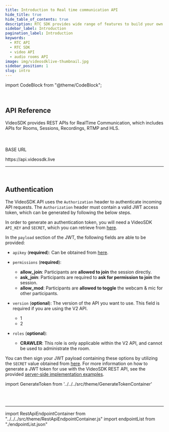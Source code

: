 ```yaml
---
title: Introduction to Real time communication API
hide_title: true
hide_table_of_contents: true
description: RTC SDK provides wide range of features to build your own custom video chat application without worrying about performance issues and scaling.
sidebar_label: Introduction
pagination_label: Introduction
keywords:
  - RTC API
  - RTC SDK
  - video API
  - audio rooms API
image: img/videosdklive-thumbnail.jpg
sidebar_position: 1
slug: intro
---
```


import CodeBlock from "@theme/CodeBlock";

<div id="tailwind">
<div class="row">
<div class="col col--6">
<br />
<h2> API Reference </h2>
<div >
VideoSDK provides REST APIs for RealTime Communication, which includes APIs for Rooms, Sessions, Recordings, RTMP and HLS.
</div>
</div>
<div class="col col--6">
<br /> <br /> <br />
<div>
 <div className="bg-[#333A47] rounded-t-lg pt-4 pb-4 pl-3 flex lg:flex-row flex-col align-middle">
  <div className="flex-1 text-sm font-bold text-white-1">BASE URL</div>
  </div>
  <div className="method_code_block">
   <div className="pt-4 pl-4 pr-4 pb-2 bg-[#252a34] rounded-b-lg flex flex-col align-middle">
    <p className="mb-2">
              <span className="text-[#7D8EAD] text-sm font-bold max-w-min hover:text-white-100">
                https://api.videosdk.live
              </span>
    </p>
    </div>
</div>
</div>

</div>
</div>

<hr />
<br />
<div class="row">
<div class="col col--6">
<h2> Authentication </h2>
<div >

The VideoSDK API uses the `Authorization` header to authenticate incoming API requests. The `Authorization` header must contain a valid JWT access token, which can be generated by following the below steps.

In order to generate an authentication token, you will need a VideoSDK `API_KEY` and `SECRET`, which you can retrieve from [here](https://app.videosdk.live/api-keys).

In the `payload` section of the JWT, the following fields are able to be provided:

- `apikey` (**required**): Can be obtained from [here](https://app.videosdk.live/api-keys).

- `permissions` (**required**):
  - **allow_join**: Participants are **allowed to join** the session directly.
  - **ask_join**: Participants are required to **ask for permission to join** the session.
  - **allow_mod**: Participants are **allowed to toggle** the webcam & mic for other participants.

- `version` (**optional**): The version of the API you want to use. This field is required if you are using the V2 API.
  - 1
  - 2

- `roles` (**optional**):

  - **CRAWLER**: This role is only applicable within the V2 API, and cannot be used to administrate the room.

You can then sign your JWT payload containing these options by utilizing the `SECRET` value obtained from [here](https://app.videosdk.live/api-keys). For more information on how to generate a JWT token for use with the VideoSDK REST API, see the provided [server-side implementation examples](https://github.com/videosdk-live/videosdk-rtc-api-server-examples).

</div>
</div>
<div class="col col--6">

import GenerateToken from '../../../src/theme/GenerateTokenContainer'

<br /><br />
<GenerateToken/>

</div>
</div>
</div>

---

import RestApiEndpointContainer from "../../../src/theme/RestApiEndpointContainer.js"
import endpointList from "./endpointList.json"

<RestApiEndpointContainer endpointSections={endpointList}/>
